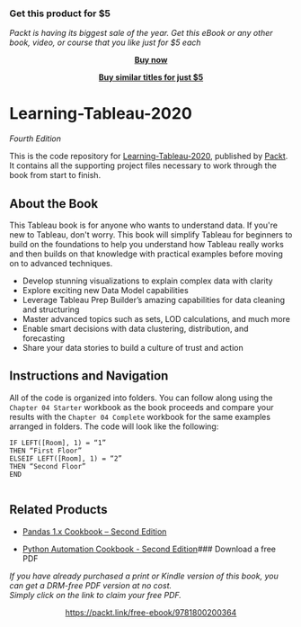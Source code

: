 
### Get this product for $5

<i>Packt is having its biggest sale of the year. Get this eBook or any other book, video, or course that you like just for $5 each</i>


<b><p align='center'>[Buy now](https://packt.link/9781800200364)</p></b>


<b><p align='center'>[Buy similar titles for just $5](https://subscription.packtpub.com/search)</p></b>


# Learning-Tableau-2020
*Fourth Edition*


This is the code repository for [Learning-Tableau-2020](https://www.packtpub.com/product/learning-tableau-2020-fourth-edition/9781800200364), published by [Packt](https://www.packtpub.com/). It contains all the supporting project files necessary to work through the book from start to finish.

## About the Book
This Tableau book is for anyone who wants to understand data. If you're new to Tableau, don't worry. This book will simplify Tableau for beginners to build on the foundations to help you understand how Tableau really works and then builds on that knowledge with practical examples before moving on to advanced techniques.

* Develop stunning visualizations to explain complex data with clarity
* Explore exciting new Data Model capabilities
* Leverage Tableau Prep Builder’s amazing capabilities for data cleaning and structuring
* Master advanced topics such as sets, LOD calculations, and much more
* Enable smart decisions with data clustering, distribution, and forecasting
* Share your data stories to build a culture of trust and action

## Instructions and Navigation
All of the code is organized into folders. You can follow along using the ``Chapter 04 Starter`` workbook as the book proceeds and compare your results with the ``Chapter 04 Complete`` workbook for the same examples arranged in folders. 
The code will look like the following:
```
IF LEFT([Room], 1) = “1”
THEN “First Floor” 
ELSEIF LEFT([Room], 1) = “2” 
THEN “Second Floor” 
END 


```


## Related Products
* [Pandas 1.x Cookbook – Second Edition](https://www.packtpub.com/product/pandas-1-x-cookbook-second-edition/9781839213106)

* [Python Automation Cookbook - Second Edition](https://www.packtpub.com/product/python-automation-cookbook-second-edition/9781800207080)### Download a free PDF

 <i>If you have already purchased a print or Kindle version of this book, you can get a DRM-free PDF version at no cost.<br>Simply click on the link to claim your free PDF.</i>
<p align="center"> <a href="https://packt.link/free-ebook/9781800200364">https://packt.link/free-ebook/9781800200364 </a> </p>